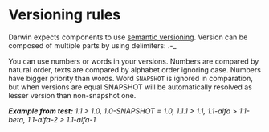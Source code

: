 # Versioning rules

Darwin expects components to use [semantic versioning](https://semver.org/). Version can be composed of multiple parts
by using delimiters: .-_

You can use numbers or words in your versions. Numbers are compared by natural order, texts are compared by alphabet order
ignoring case. Numbers have bigger priority than words. Word `SNAPSHOT` is ignored in comparation, but when versions are
equal SNAPSHOT will be automatically resolved as lesser version than non-snapshot one.

***Example from test:** 1.1 > 1.0, 1.0-SNAPSHOT = 1.0, 1.1.1 > 1.1, 1.1-alfa > 1.1-beta, 1.1-alfa-2 > 1.1-alfa-1*